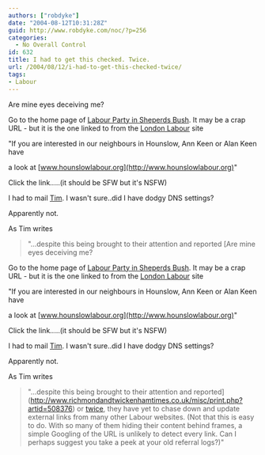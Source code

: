 ```yaml
---
authors: ["robdyke"]
date: "2004-08-12T10:31:28Z"
guid: http://www.robdyke.com/noc/?p=256
categories:
  - No Overall Control
id: 632
title: I had to get this checked. Twice.
url: /2004/08/12/i-had-to-get-this-checked-twice/
tags:
- Labour
---
```

Are mine eyes deceiving me?

Go to the home page of [Labour Party in Sheperds Bush](http://homepages.poptel.org.uk/lp.org.ruskin/index.html). It may be a crap URL - but it is the one linked to from the [London Labour](http://www.london.labour.co.uk) site

"If you are interested in our neighbours in Hounslow, Ann Keen or Alan Keen have
  
a look at [www.hounslowlabour.org](http://www.hounslowlabour.org)"

Click the link.....(it should be SFW but it's NSFW)

I had to mail [Tim](http://www.bloggerheads.com/). I wasn't sure..did I have dodgy DNS settings?

Apparently not.

As Tim writes

> "...despite this being brought to their attention and reported [Are mine eyes deceiving me?

Go to the home page of [Labour Party in Sheperds Bush](http://homepages.poptel.org.uk/lp.org.ruskin/index.html). It may be a crap URL - but it is the one linked to from the [London Labour](http://www.london.labour.co.uk) site

"If you are interested in our neighbours in Hounslow, Ann Keen or Alan Keen have
  
a look at [www.hounslowlabour.org](http://www.hounslowlabour.org)"

Click the link.....(it should be SFW but it's NSFW)

I had to mail [Tim](http://www.bloggerheads.com/). I wasn't sure..did I have dodgy DNS settings?

Apparently not.

As Tim writes

> "...despite this being brought to their attention and reported](http://www.richmondandtwickenhamtimes.co.uk/misc/print.php?artid=508376) or [twice](http://www.newmediazero.com/news/story.asp?id=248662), they have yet to chase down and update external links from many other Labour websites. (Not that this is easy to do. With so many of them hiding their content behind frames, a simple Googling of the URL is unlikely to detect every link. Can I perhaps suggest you take a peek at your old referral logs?)"